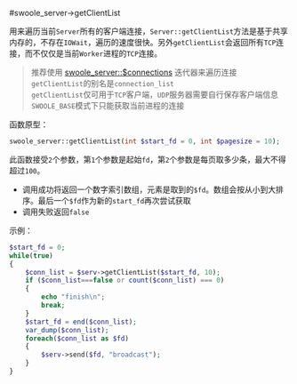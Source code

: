 #swoole_server->getClientList

用来遍历当前`Server`所有的客户端连接，`Server::getClientList`方法是基于共享内存的，不存在`IOWait`，遍历的速度很快。另外`getClientList`会返回所有`TCP`连接，而不仅仅是当前`Worker`进程的`TCP`连接。

> 推荐使用 [swoole_server::$connections](/wiki/page/427.html) 迭代器来遍历连接 
> `getClientList`的别名是`connection_list`  
> `getClientList`仅可用于`TCP`客户端，`UDP`服务器需要自行保存客户端信息  
> `SWOOLE_BASE`模式下只能获取当前进程的连接  

函数原型：
```php
swoole_server::getClientList(int $start_fd = 0, int $pagesize = 10);
```

此函数接受`2`个参数，第`1`个参数是起始`fd`，第`2`个参数是每页取多少条，最大不得超过`100`。

* 调用成功将返回一个数字索引数组，元素是取到的`$fd`。数组会按从小到大排序。最后一个`$fd`作为新的`start_fd`再次尝试获取
* 调用失败返回`false`

示例：
```php
$start_fd = 0;
while(true)
{
	$conn_list = $serv->getClientList($start_fd, 10);
	if ($conn_list===false or count($conn_list) === 0)
	{
		echo "finish\n";
		break;
	}
	$start_fd = end($conn_list);
	var_dump($conn_list);
	foreach($conn_list as $fd)
	{
		$serv->send($fd, "broadcast");
	}
}
```